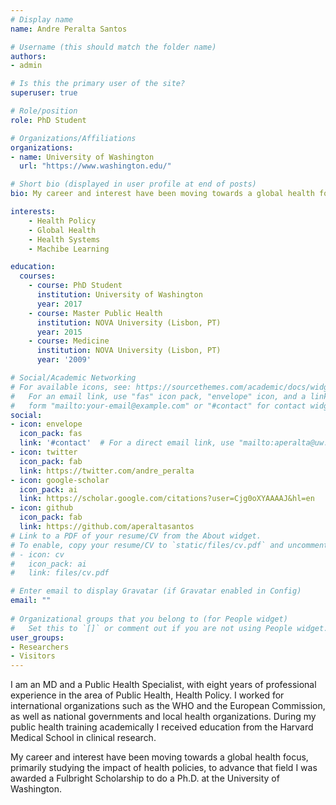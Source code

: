 ```yaml
---
# Display name
name: Andre Peralta Santos

# Username (this should match the folder name)
authors:
- admin

# Is this the primary user of the site?
superuser: true

# Role/position
role: PhD Student

# Organizations/Affiliations
organizations:
- name: University of Washington
  url: "https://www.washington.edu/"

# Short bio (displayed in user profile at end of posts)
bio: My career and interest have been moving towards a global health focus, primarily studying the impact of health policies.

interests:
    - Health Policy
    - Global Health
    - Health Systems
    - Machibe Learning

education:
  courses:
    - course: PhD Student
      institution: University of Washington
      year: 2017
    - course: Master Public Health
      institution: NOVA University (Lisbon, PT)
      year: 2015
    - course: Medicine
      institution: NOVA University (Lisbon, PT)
      year: '2009'

# Social/Academic Networking
# For available icons, see: https://sourcethemes.com/academic/docs/widgets/#icons
#   For an email link, use "fas" icon pack, "envelope" icon, and a link in the
#   form "mailto:your-email@example.com" or "#contact" for contact widget.
social:
- icon: envelope
  icon_pack: fas
  link: '#contact'  # For a direct email link, use "mailto:aperalta@uw.edu".
- icon: twitter
  icon_pack: fab
  link: https://twitter.com/andre_peralta
- icon: google-scholar
  icon_pack: ai
  link: https://scholar.google.com/citations?user=Cjg0oXYAAAAJ&hl=en
- icon: github
  icon_pack: fab
  link: https://github.com/aperaltasantos
# Link to a PDF of your resume/CV from the About widget.
# To enable, copy your resume/CV to `static/files/cv.pdf` and uncomment the lines below.  
# - icon: cv
#   icon_pack: ai
#   link: files/cv.pdf

# Enter email to display Gravatar (if Gravatar enabled in Config)
email: ""
  
# Organizational groups that you belong to (for People widget)
#   Set this to `[]` or comment out if you are not using People widget.  
user_groups:
- Researchers
- Visitors
---
```


I am an MD and a Public Health Specialist, with eight years of professional experience in the area of Public Health, Health Policy. I worked for international organizations such as the WHO and the European Commission, as well as national governments and local health organizations. During my public health training academically I received education from the Harvard Medical School in clinical research.

My career and interest have been moving towards a global health focus, primarily studying the impact of health policies, to advance that field I was awarded a Fulbright Scholarship to do a Ph.D. at the University of Washington.
